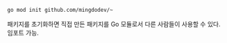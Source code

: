```bash
go mod init github.com/mingdodev/~
```

패키지를 초기화하면 직접 만든 패키지를 Go 모듈로서 다른 사람들이 사용할 수 있다. 임포트 가능.